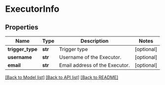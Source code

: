 # ExecutorInfo

## Properties
Name | Type | Description | Notes
------------ | ------------- | ------------- | -------------
**trigger_type** | **str** | Trigger type | [optional] 
**username** | **str** | Username of the Executor. | [optional] 
**email** | **str** | Email address of the Executor. | [optional] 

[[Back to Model list]](../README.md#documentation-for-models) [[Back to API list]](../README.md#documentation-for-api-endpoints) [[Back to README]](../README.md)

